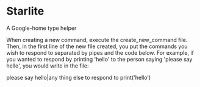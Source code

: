 # Starlite
A Google-home type helper


When creating a new command, execute the create_new_command file. Then, in the first line of the new file created, you put the commands you wish to respond to separated by pipes and the code below. For example, if you wanted to respond by printing 'hello' to the person saying 'please say hello', you would write in the file:

please say hello|any thing else to respond to
print('hello')
